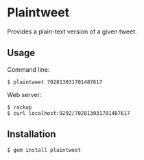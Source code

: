 # Plaintweet

Provides a plain-text version of a given tweet.

## Usage

Command line:

```
$ plaintweet 702813031701487617
```

Web server:

```
$ rackup
$ curl localhost:9292/702813031701487617
```

## Installation

    $ gem install plaintweet
